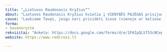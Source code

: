 ```yaml
---
title: "„Lietuvos Raudonasis Kryžius“"
about: "Lietuvos Raudonasis Kryžius kviečia į VIENYBĖS PAJĖGAS prisijungti savanorius, kurie yra pasiruošę reaguoti į Ukrainoje vykstančią krizę."
cause: "Laukiame Tavęs, jeigu nori prisidėti šiose (vienoje ar keliose) srityse: • Humanitarinės pagalbos teikime (pakavimas, rūšiavimas, transportavimas, dalinimas);•Pirmosios ir pirmosios psichologinės pagalbos teikime;•Atvykusiųjų iš užsienio registravime; •Šeimos ryšių atkūrime;•Kitose veiklose pagal poreikį."
forma:
- Savanorystė
rekvizitai: "Anketa: https://docs.google.com/forms/d/e/1FAIpQLSf53cNCepvG568i7EQFJYcgrrLquiw8USFmoqDxhR4iboCn7w/viewform?fbclid=IwAR1JNB7O5tFuCUZiRNKxaCmMcnySdR7Q0qWITLCgqj_W6ENJSI8ncytvjBE"
website: https://www.redcross.lt

---
```

